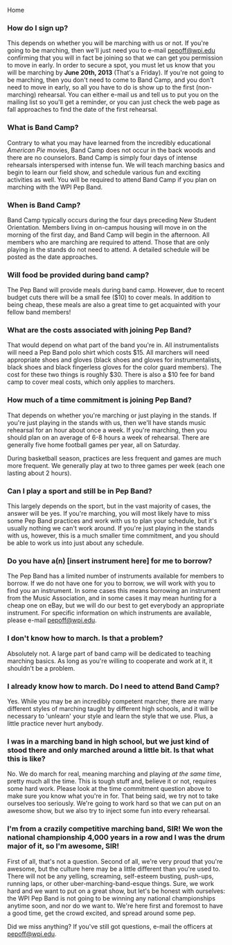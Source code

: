 Home
### How do I sign up?
This depends on whether you will be marching with us or not. If you're going to be marching, then we'll just need you to e-mail [pepoff@wpi.edu](mailto:pepoff@wpi.edu) confirming that you will in fact be joining so that we can get you permission to move in early. In order to secure a spot, you must let us know that you will be marching by **June 20th, 2013** (That's a Friday). If you're not going to be marching, then you don't need to come to Band Camp, and you don't need to move in early, so all you have to do is show up to the first (non-marching) rehearsal. You can either e-mail us and tell us to put you on the mailing list so you'll get a reminder, or you can just check the web page as fall approaches to find the date of the first rehearsal.

### What is Band Camp?
Contrary to what you may have learned from the incredibly educational *American Pie* movies, Band Camp does not occur in the back woods and there are no counselors. Band Camp is simply four days of intense rehearsals interspersed with intense fun. We will teach marching basics and begin to learn our field show, and schedule various fun and exciting activities as well. You will be required to attend Band Camp if you plan on marching with the WPI Pep Band.

### When is Band Camp?
Band Camp typically occurs during the four days preceding New Student Orientation. Members living in on-campus housing will move in on the morning of the first day, and Band Camp will begin in the afternoon. All members who are marching are required to attend. Those that are only playing in the stands do not need to attend. A detailed schedule will be posted as the date approaches.

### Will food be provided during band camp? 
The Pep Band will provide meals during band camp. However, due to recent budget cuts there will be a small fee ($10) to cover meals. In addition to being cheap, these meals are also a great time to get acquainted with your fellow band members!

### What are the costs associated with joining Pep Band?
That would depend on what part of the band you're in. All instrumentalists will need a Pep Band polo shirt which costs $15. All marchers will need appropriate shoes and gloves (black shoes and gloves for instrumentalists, black shoes and black fingerless gloves for the color guard members). The cost for these two things is roughly $30. There is also a $10 fee for band camp to cover meal costs, which only applies to marchers.

### How much of a time commitment is joining Pep Band?
That depends on whether you're marching or just playing in the stands. If you're just playing in the stands with us, then we'll have stands music rehearsal for an hour about once a week. If you're marching, then you should plan on an average of 6-8 hours a week of rehearsal. There are generally five home football games per year, all on Saturday.

During basketball season, practices are less frequent and games are much more frequent. We generally play at two to three games per week (each one lasting about 2 hours).

### Can I play a sport and still be in Pep Band?
This largely depends on the sport, but in the vast majority of cases, the answer will be yes. If you're marching, you will most likely have to miss some Pep Band practices and work with us to plan your schedule, but it's usually nothing we can't work around. If you're just playing in the stands with us, however, this is a much smaller time commitment, and you should be able to work us into just about any schedule.

### Do you have a(n) [insert instrument here] for me to borrow?
The Pep Band has a limited number of instruments available for members to borrow. If we do not have one for you to borrow, we will work with you to find you an instrument. In some cases this means borrowing an instrument from the Music Association, and in some cases it may mean hunting for a cheap one on eBay, but we will do our best to get everybody an appropriate instrument. For specific information on which instruments are available, please e-mail [pepoff@wpi.edu](mailto:pepoff@wpi.edu).

### I don't know how to march. Is that a problem?
Absolutely not. A large part of band camp will be dedicated to teaching marching basics. As long as you're willing to cooperate and work at it, it shouldn't be a problem.

### I already know how to march. Do I need to attend Band Camp?
Yes. While you may be an incredibly competent marcher, there are many different styles of marching taught by different high schools, and it will be necessary to 'unlearn' your style and learn the style that we use. Plus, a little practice never hurt anybody.

### I was in a marching band in high school, but we just kind of stood there and only marched around a little bit. Is that what this is like?
No. We do march for real, meaning marching and playing *at the same time*, pretty much all the time. This is tough stuff and, believe it or not, requires some hard work. Please look at the time commitment question above to make sure you know what you're in for. That being said, we try not to take ourselves too seriously. We're going to work hard so that we can put on an awesome show, but we also try to inject some fun into every rehearsal.

### I'm from a crazily competitive marching band, SIR! We won the national championship 4,000 years in a row and I was the drum major of it, so I'm awesome, SIR!
First of all, that's not a question. Second of all, we're very proud that you're awesome, but the culture here may be a little different than you're used to. There will not be any yelling, screaming, self-esteem busting, push-ups, running laps, or other uber-marching-band-esque things. Sure, we work hard and we want to put on a great show, but let's be honest with ourselves: the WPI Pep Band is not going to be winning any national championships anytime soon, and nor do we want to. We're here first and foremost to have a good time, get the crowd excited, and spread around some pep.

Did we miss anything? If you've still got questions, e-mail the officers at [pepoff@wpi.edu](mailto:pepoff@wpi.edu).
